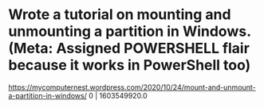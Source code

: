 # Wrote a tutorial on mounting and unmounting a partition in Windows. (Meta: Assigned POWERSHELL flair because it works in PowerShell too)
https://mycomputernest.wordpress.com/2020/10/24/mount-and-unmount-a-partition-in-windows/
0 | 1603549920.0


